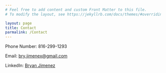 ```yaml
---
# Feel free to add content and custom Front Matter to this file.
# To modify the layout, see https://jekyllrb.com/docs/themes/#overriding-theme-defaults

layout: page
title: Contact
parmalink: /Contact
---
```


Phone Number: 816-299-1293

Email: bry.jimenex@gmail.com

LinkedIn: [Bryan Jimenez](https://www.linkedin.com/in/bryan-jim/)